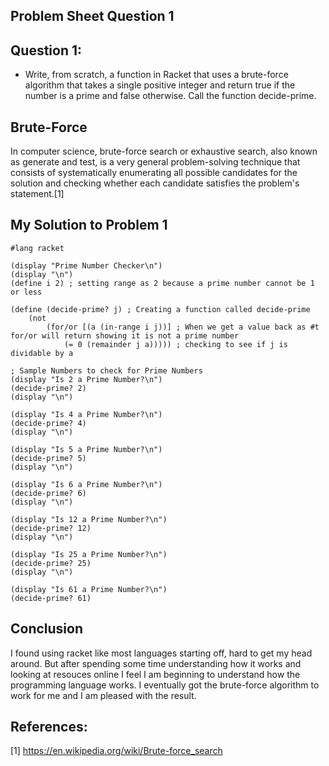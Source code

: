 ## Problem Sheet Question 1

## Question 1:

* Write, from scratch, a function in Racket that uses a brute-force algorithm that takes a single positive integer and return true if the number is a prime and false otherwise. Call the function decide-prime.

## Brute-Force
In computer science, brute-force search or exhaustive search, also known as generate and test, is a very general problem-solving technique that consists of systematically enumerating all possible candidates for the solution and checking whether each candidate satisfies the problem's statement.[1]

## My Solution to Problem 1

```
#lang racket

(display "Prime Number Checker\n")
(display "\n")
(define i 2) ; setting range as 2 because a prime number cannot be 1 or less

(define (decide-prime? j) ; Creating a function called decide-prime
    (not
        (for/or [(a (in-range i j))] ; When we get a value back as #t for/or will return showing it is not a prime number
            (= 0 (remainder j a))))) ; checking to see if j is dividable by a

; Sample Numbers to check for Prime Numbers
(display "Is 2 a Prime Number?\n")
(decide-prime? 2)
(display "\n")

(display "Is 4 a Prime Number?\n")
(decide-prime? 4)
(display "\n")

(display "Is 5 a Prime Number?\n")
(decide-prime? 5)
(display "\n")

(display "Is 6 a Prime Number?\n")
(decide-prime? 6)
(display "\n")

(display "Is 12 a Prime Number?\n")
(decide-prime? 12)
(display "\n")

(display "Is 25 a Prime Number?\n")
(decide-prime? 25)
(display "\n")

(display "Is 61 a Prime Number?\n")
(decide-prime? 61)
```

## Conclusion
I found using racket like most languages starting off, hard to get my head around. But after spending some time understanding how it works and looking at resouces online I feel I am beginning to understand how the programming language works. I eventually got the brute-force algorithm to work for me and I am pleased with the result.


## References:

[1] https://en.wikipedia.org/wiki/Brute-force_search